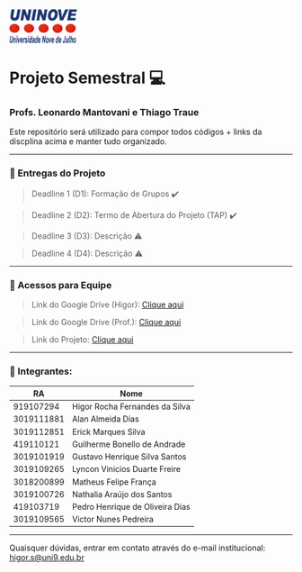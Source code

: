 <img src="https://github.com/HigorRoc/Uninove_2021.1/blob/main/Uninove-Logo.png" width="120" height="60">

# Projeto Semestral :computer:
###  Profs. Leonardo Mantovani e Thiago Traue

Este repositório será utilizado para compor todos códigos + links da discplina acima e manter tudo organizado.

---

### :pushpin: Entregas do Projeto
> Deadline 1 (D1): Formação de Grupos :heavy_check_mark:

> Deadline 2 (D2): Termo de Abertura do Projeto (TAP) :heavy_check_mark:
 
> Deadline 3 (D3): Descrição :warning:

> Deadline 4 (D4): Descrição :warning:

---

### :pushpin: Acessos para Equipe
> Link do Google Drive (Higor): [Clique aqui](https://drive.google.com/drive/folders/1TQ4R1zAJbMYrvhK5LGLx2bm1XxnigTG1?usp=sharing)

> Link do Google Drive (Prof.): [Clique aqui](https://drive.google.com/drive/folders/1GkMp8BqrnxAw8n-IObrcnVXOnL844meu)

> Link do Projeto: [Clique aqui](https://docs.google.com/document/d/1ErNxuZLS5ess4oK_snBBgIluSwpeFhImzGmT7Dl7gDY/edit?usp=sharing)


---

### :pushpin: Integrantes: 
|RA|Nome|
| -------- | -------- | 
|919107294|Higor Rocha Fernandes da Silva|
|3019111881|Alan Almeida Dias|
|3019112851|Erick Marques Silva|
|419110121|Guilherme Bonello de Andrade|
|3019101919|Gustavo Henrique Silva Santos|
|3019109265|Lyncon Vinicios Duarte Freire|
|3018200899|Matheus Felipe França|
|3019100726|Nathalia Araújo dos Santos|
|419103719|Pedro Henrique de Oliveira Dias|
|3019109565|Victor Nunes Pedreira|

---

Quaisquer dúvidas, entrar em contato através do e-mail institucional: 
higor.s@uni9.edu.br
